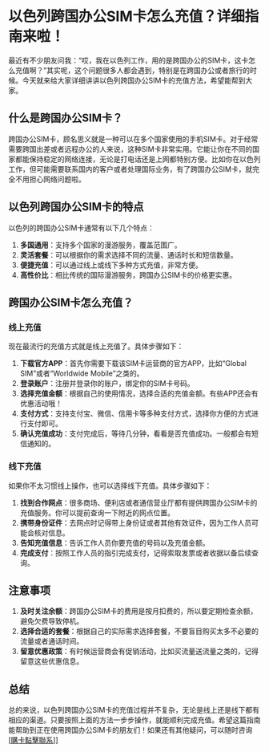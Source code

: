 # 以色列跨国办公SIM卡怎么充值？详细指南来啦！

最近有不少朋友问我：“哎，我在以色列工作，用的是跨国办公的SIM卡，这卡怎么充值啊？”其实呢，这个问题很多人都会遇到，特别是在跨国办公或者旅行的时候。今天就来给大家详细讲讲以色列跨国办公SIM卡的充值方法，希望能帮到大家。

## 什么是跨国办公SIM卡？

跨国办公SIM卡，顾名思义就是一种可以在多个国家使用的手机SIM卡。对于经常需要跨国出差或者远程办公的人来说，这种SIM卡非常实用。它能让你在不同的国家都能保持稳定的网络连接，无论是打电话还是上网都特别方便。比如你在以色列工作，但可能需要联系国内的客户或者处理国际业务，有了跨国办公SIM卡，就完全不用担心网络问题啦。

## 以色列跨国办公SIM卡的特点

以色列的跨国办公SIM卡通常有以下几个特点：

1. **多国通用**：支持多个国家的漫游服务，覆盖范围广。
2. **灵活套餐**：可以根据你的需求选择不同的流量、通话时长和短信数量。
3. **便捷充值**：可以通过线上或线下多种方式充值，非常方便。
4. **高性价比**：相比传统的国际漫游服务，跨国办公SIM卡的价格更实惠。

## 跨国办公SIM卡怎么充值？

### 线上充值

现在最流行的充值方式就是线上充值了。具体步骤如下：

1. **下载官方APP**：首先你需要下载该SIM卡运营商的官方APP，比如“Global SIM”或者“Worldwide Mobile”之类的。
2. **登录账户**：注册并登录你的账户，绑定你的SIM卡号码。
3. **选择充值金额**：根据自己的使用情况，选择合适的充值金额。有些APP还会有优惠活动哦！
4. **支付方式**：支持支付宝、微信、信用卡等多种支付方式，选择你方便的方式进行支付即可。
5. **确认充值成功**：支付完成后，等待几分钟，看看是否充值成功。一般都会有短信通知的。

### 线下充值

如果你不太习惯线上操作，也可以选择线下充值。具体步骤如下：

1. **找到合作网点**：很多商场、便利店或者通信营业厅都有提供跨国办公SIM卡的充值服务。你可以提前查询一下附近的网点位置。
2. **携带身份证件**：去网点时记得带上身份证或者其他有效证件，因为工作人员可能会核对信息。
3. **告知充值信息**：告诉工作人员你要充值的号码以及充值金额。
4. **完成支付**：按照工作人员的指引完成支付，记得索取发票或者收据以备后续查询。

## 注意事项

1. **及时关注余额**：跨国办公SIM卡的费用是按月扣费的，所以要定期检查余额，避免欠费导致停机。
2. **选择合适的套餐**：根据自己的实际需求选择套餐，不要盲目购买太多不必要的流量或者通话时间。
3. **留意优惠政策**：有时候运营商会有促销活动，比如买流量送流量之类的，记得留意这些优惠信息。

## 总结

总的来说，以色列跨国办公SIM卡的充值过程并不复杂，无论是线上还是线下都有相应的渠道。只要按照上面的方法一步步操作，就能顺利完成充值。希望这篇指南能帮助到正在使用跨国办公SIM卡的朋友们！如果还有其他疑问，可以随时咨询[[購卡點擊聯系](https://t.me/s/esim1088)]]